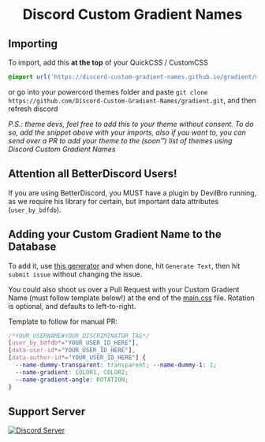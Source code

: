 <h1 align=center>Discord Custom Gradient Names</h1>

## Importing
To import, add this **at the top** of your QuickCSS / CustomCSS
```css
@import url('https://discord-custom-gradient-names.github.io/gradient/main.css');
```
or go into your powercord themes folder and paste `git clone https://github.com/Discord-Custom-Gradient-Names/gradient.git`, and then refresh discord

*P.S.: theme devs, feel free to add this to your theme without consent. To do so, add the snippet above with your imports, also if you want to, you can send over a PR to add your theme to the (soon™) list of themes using Discord Custom Gradient Names*


## Attention all BetterDiscord Users!
If you are using BetterDiscord, you MUST have a plugin by DevilBro running, as we require his library for certain, but important data attributes (`user_by_bdfdb`).

## Adding your Custom Gradient Name to the Database
To add it, use [this generator](https://discord-custom-gradient-names.github.io/gradient/app/) and when done, hit `Generate Text`, then hit ``submit issue`` without changing the issue.

You could also shoot us over a Pull Request with your Custom Gradient Name (must follow template below!) at the end of the [main.css](https://github.com/Discord-Custom-Gradient-Names/gradient/main.css) file. Rotation is optional, and defaults to left-to-right.

Template to follow for manual PR: 
```css
/*YOUR_USERNAME#YOUR_DISCRIMINATOR_TAG*/
[user_by_bdfdb*="YOUR_USER_ID_HERE"],
[data-user-id*="YOUR_USER_ID_HERE"],
[data-author-id*="YOUR_USER_ID_HERE"] {
  --name-dummy-transparent: transparent; --name-dummy-1: 1;
  --name-gradient: COLOR1, COLOR2;
  --name-gradient-angle: ROTATION;
}
```

## Support Server
[![Discord Server](https://discordapp.com/api/guilds/754130139415183401/widget.png?style=banner2)](https://discord.gg/Cka4prH)
